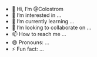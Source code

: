 - 👋 Hi, I’m @Colostrom
- 👀 I’m interested in ...
- 🌱 I’m currently learning ...
- 💞️ I’m looking to collaborate on ...
- 📫 How to reach me ...
- 😄 Pronouns: ...
- ⚡ Fun fact: ...

<!---bye 👽👽 
👽🔕
Colostrom/Colostrom is a ✨ special ✨ repository because its `README.md` (this file) appears on your GitHub profile.
You can click the Preview link to take a look at your changes.
--->
